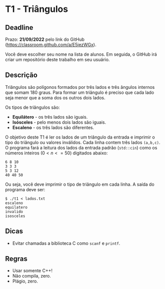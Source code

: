 
# T1 - Triângulos

## Deadline

Prazo: **21/09/2022** pelo link do GitHub (https://classroom.github.com/a/E5iezWGx).

Você deve escolher seu nome na lista de alunos. Em seguida, o GitHub irá criar um repositório deste trabalho em seu usuário.

## Descrição

Triângulos são polígonos formados por três lados e três ângulos internos que somam 180 graus. Para formar um triângulo é preciso que cada lado seja menor que a soma dos os outros dois lados.

Os tipos de triângulos são:
- **Equilátero** - os três lados são iguais.
- **Isósceles** - pelo menos dois lados são iguais.
- **Escaleno** - os três lados são diferentes.

O objetivo deste T1 é  ler os lados de um triângulo da entrada e imprimir o tipo do triângulo ou valores inválidos. 
Cada linha contem três lados `(a,b,c)`.
O programa fará a leitura dos lados da entrada padrão (`std::cin`) como os números inteiros ($0 < n <= 50$) digitados abaixo:
```
6 8 10
3 3 3
5 3 12
40 40 50
```

Ou seja, você deve imprimir o tipo de triângulo em cada linha.
A saída do programa deve ser:
```
$ ./t1 < lados.txt
escaleno
equilatero
invalido
isosceles
```

## Dicas

- Evitar chamadas a biblioteca C como `scanf` e `printf`.

## Regras

- Usar somente C++!
- Não compila, zero.
- Plágio, zero.

